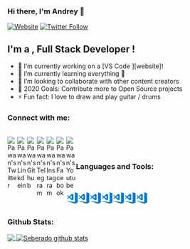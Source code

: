 ### Hi there, I'm Andrey 👋

[![Website](https://img.shields.io/website?label=github.com&style=for-the-badge&url=https%3A%2F%2Fmysite.com)](https://mysite.com)
[![Twitter Follow](https://img.shields.io/twitter/follow/codeSTACKr?color=1DA1F2&logo=twitter&style=for-the-badge)](https://twitter.com/intent/follow?original_referer=https%3A%2F%2Fgithub.com%2FcodeSTACKr&screen_name=codeSTACKr)

## I'm a , Full Stack Developer !

- 🔭 I’m currently working on a [VS Code ][website]!
- 🌱 I’m currently learning everything 🤣
- 👯 I’m looking to collaborate with other content creators
- 🥅 2020 Goals: Contribute more to Open Source projects
- ⚡ Fun fact: I love to draw and play guitar / drums

### Connect with me:
<br />

<a href="https://twitter.com/imthepk">
  <img align="left" alt="Pawan's Twitter" width="22px" src="https://cdn.jsdelivr.net/npm/simple-icons@v3/icons/twitter.svg" />
</a>
<a href="https://linkedin.com/in/imthepk">
  <img align="left" alt="Pawan's Linkdein" width="22px" src="https://cdn.jsdelivr.net/npm/simple-icons@v3/icons/linkedin.svg" />
</a>
<a href="https://github.com/iampawan">
  <img align="left" alt="Pawan's Github" width="22px" src="https://cdn.jsdelivr.net/npm/simple-icons@v3/icons/github.svg" />
</a>
<a href="https://t.me/imthepk">
  <img align="left" alt="Pawan's Telegram" width="22px" src="https://cdn.jsdelivr.net/npm/simple-icons@v3/icons/telegram.svg" />
</a>
<a href="https://instagram.com/codepur_ka_superhero/">
  <img align="left" alt="Pawan's Instagram" width="22px" src="https://cdn.jsdelivr.net/npm/simple-icons@v3/icons/instagram.svg" />
</a>
<a href="https://www.facebook.com/imthepk/">
  <img align="left" alt="Pawan's Facebook" width="22px" src="https://cdn.jsdelivr.net/npm/simple-icons@v3/icons/facebook.svg" />
</a>
<a href="https://www.youtube.com/mtechviral/">
  <img align="left" alt="Pawan's Youtube" width="22px" src="https://cdn.jsdelivr.net/npm/simple-icons@v3/icons/youtube.svg" />
</a>


<br />
<br />

### Languages and Tools:

<br />

<img align="left" alt="Visual Studio Code" width="26px" src="https://raw.githubusercontent.com/github/explore/80688e429a7d4ef2fca1e82350fe8e3517d3494d/topics/visual-studio-code/visual-studio-code.png" /><img align="left" alt="Visual Studio Code" width="26px" src="https://raw.githubusercontent.com/github/explore/80688e429a7d4ef2fca1e82350fe8e3517d3494d/topics/visual-studio-code/visual-studio-code.png" /><img align="left" alt="Visual Studio Code" width="26px" src="https://raw.githubusercontent.com/github/explore/80688e429a7d4ef2fca1e82350fe8e3517d3494d/topics/visual-studio-code/visual-studio-code.png" /><img align="left" alt="Visual Studio Code" width="26px" src="https://raw.githubusercontent.com/github/explore/80688e429a7d4ef2fca1e82350fe8e3517d3494d/topics/visual-studio-code/visual-studio-code.png" /><img align="left" alt="Visual Studio Code" width="26px" src="https://raw.githubusercontent.com/github/explore/80688e429a7d4ef2fca1e82350fe8e3517d3494d/topics/visual-studio-code/visual-studio-code.png" /><img align="left" alt="Visual Studio Code" width="26px" src="https://raw.githubusercontent.com/github/explore/80688e429a7d4ef2fca1e82350fe8e3517d3494d/topics/visual-studio-code/visual-studio-code.png" /><img align="left" alt="Visual Studio Code" width="26px" src="https://raw.githubusercontent.com/github/explore/80688e429a7d4ef2fca1e82350fe8e3517d3494d/topics/visual-studio-code/visual-studio-code.png" />


<br />
<br />

### Github Stats:

<a href="https://github.com/Seberado">
<img align="center" src="https://github-readme-stats.vercel.app/api/top-langs/?username=Seberado&theme=light&hide_langs_below=1" />
</a>
<a href="https://github.com/Seberado">
<img align="center" src="https://github-readme-stats.vercel.app/api?username=Seberado&show_icons=true&theme=light&line_height=27" alt="Seberado github stats"/>
